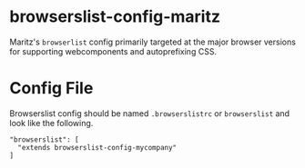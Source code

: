 # browserslist-config-maritz

Maritz's `browserlist` config primarily targeted at the major browser versions for supporting webcomponents and autoprefixing CSS.

# Config File

Browserslist config should be named `.browserslistrc` or `browserslist` and look like the following.

```
"browserslist": [
  "extends browserslist-config-mycompany"
]
```
